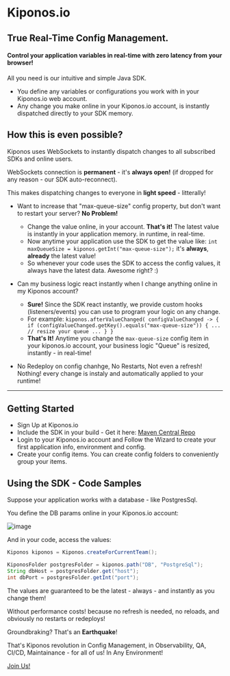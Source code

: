 # Kiponos.io
## True Real-Time Config Management.


#### Control your application variables in real-time with zero latency from your browser!

All you need is our intuitive and simple Java SDK.

- You define any variables or configurations you work with in your Kiponos.io web account.
- Any change you make online in your Kiponos.io account, is instantly dispatched directly to your SDK memory.

## How this is even possible?

Kiponos uses WebSockets to instantly dispatch changes to all subscribed SDKs and online users.

WebSockets connection is **permanent** - it's **always open!** (if dropped for any reason - our SDK auto-reconnect).

This makes dispatching changes to everyone in **light speed** - litterally!

- Want to increase that "max-queue-size" config property, but don't want to restart your server? **No Problem!**
  - Change the value online, in your account. **That's it!** The latest value is instantly in your application memory. in runtime, in real-time.
  - Now anytime your application use the SDK to get the value like: ` int maxQueueSize = kiponos.getInt("max-queue-size"); ` it's **always**, **already** the latest value!
  - So whenever your code uses the SDK to access the config values, it always have the latest data. Awesome right? :)
 
- Can my business logic react instantly when I change anything online in my Kiponos account?
  - **Sure!** Since the SDK react instantly, we provide custom hooks (listeners/events) you can use to program your logic on any change.
  - For example: ` kiponos.afterValueChanged( configValueChanged -> { if (configValueChanged.getKey().equals("max-queue-size")) { ... // resize your queue ... } } `
  - **That's It!** Anytime you change the `max-queue-size` config item in your kiponos.io account, your business logic "Queue" is resized, instantly - in real-time!

- No Redeploy on config chanhge, No Restarts, Not even a refresh! Nothing! every change is instaly and automatically applied to your runtime!

---

## Getting Started

- Sign Up at Kiponos.io
- Include the SDK in your build - Get it here: [Maven Central Repo](https://mvnrepository.com/artifact/io.kiponos/sdk-boot-3)
- Login to your Kiponos.io account and Follow the Wizard to create your first application info, environment and config.
- Create your config items. You can create config folders to conveniently group your items.

## Using the SDK - Code Samples

Suppose your application works with a database - like PostgresSql.  

You define the DB params online in your Kiponos.io account:

![image](https://github.com/user-attachments/assets/57eeca27-299b-44d0-9ff7-4fbf9206b338)

And in your code, access the values:

```java
Kiponos kiponos = Kiponos.createForCurrentTeam();

KiponosFolder postgresFolder = kiponos.path("DB", "PostgreSql");
String dbHost = postgresFolder.get("host");
int dbPort = postgresFolder.getInt("port");
```

The values are guaranteed to be the latest - always - and instantly as you change them!

Without performance costs! 
because no refresh is needed, no reloads, and obviously no restarts or redeploys!

Groundbraking? That's an **Earthquake**!

That's Kiponos revolution in Config Management, in Observability, QA, CI/CD, Maintainance - for all of us! In Any Environment!

[Join Us!](https://kiponos.io)

<!---
kiponos-io/kiponos-io is a ✨ special ✨ repository because its `README.md` (this file) appears on your GitHub profile.
You can click the Preview link to take a look at your changes.
--->
